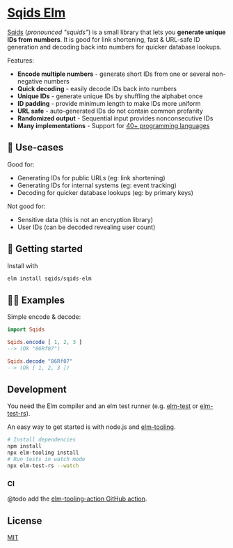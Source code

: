 # [Sqids Elm](https://sqids.org/elm)

[Sqids](https://sqids.org/elm) (*pronounced "squids"*) is a small library that lets you **generate unique IDs from numbers**. It is good for link shortening, fast & URL-safe ID generation and decoding back into numbers for quicker database lookups.

Features:

- **Encode multiple numbers** - generate short IDs from one or several non-negative numbers
- **Quick decoding** - easily decode IDs back into numbers
- **Unique IDs** - generate unique IDs by shuffling the alphabet once
- **ID padding** - provide minimum length to make IDs more uniform
- **URL safe** - auto-generated IDs do not contain common profanity
- **Randomized output** - Sequential input provides nonconsecutive IDs
- **Many implementations** - Support for [40+ programming languages](https://sqids.org/)

## 🧰 Use-cases

Good for:

- Generating IDs for public URLs (eg: link shortening)
- Generating IDs for internal systems (eg: event tracking)
- Decoding for quicker database lookups (eg: by primary keys)

Not good for:

- Sensitive data (this is not an encryption library)
- User IDs (can be decoded revealing user count)

## 🚀 Getting started

Install with

```sh
elm install sqids/sqids-elm
```

## 👩‍💻 Examples

Simple encode & decode:
```elm
import Sqids

Sqids.encode [ 1, 2, 3 ]
--> (Ok "86Rf07")

Sqids.decode "86Rf07"
--> (Ok [ 1, 2, 3 ])
```

## Development

You need the Elm compiler and an elm test runner (e.g. [elm-test](https://www.npmjs.com/package/elm-test) or [elm-test-rs](https://github.com/mpizenberg/elm-test-rs)).

An easy way to get started is with node.js and [elm-tooling](https://elm-tooling.github.io/elm-tooling-cli/).

```sh
# Install dependencies
npm install
npx elm-tooling install
# Run tests in watch mode
npx elm-test-rs --watch
```

### CI

@todo add the [elm-tooling-action GitHub action](https://github.com/mpizenberg/elm-tooling-action).

## License

[MIT](https://github.com/sqids/sqids-elm/blob/main/LICENSE)
